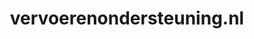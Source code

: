 ---
layout: post
title:  "vervoerenondersteuning.nl"
internal_url:  "/dutchgov/vervoerenondersteuning.nl.html"
subdomains_count: 2
all_subdomains_count: 2
urls_count: 2
ssl_rank: 0
http_rank: 80
url_link: /data/vervoerenondersteuning.nl/urls.txt
all_subdomains_link: /data/vervoerenondersteuning.nl/all_subdomains.txt
subdomains_link: /data/vervoerenondersteuning.nl/subdomains.txt
categories: dutchgov
---